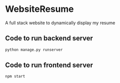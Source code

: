 # WebsiteResume
A full stack website to dynamically display my resume

## Code to run backend server
```bash
python manage.py runserver
```

## Code to run frontend server
```bash
npm start
```
